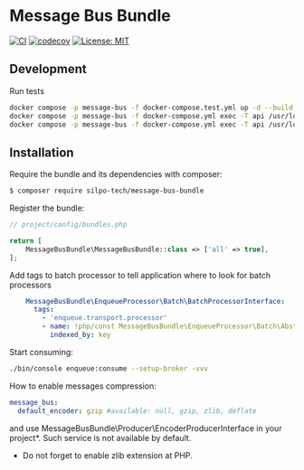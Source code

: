# Message Bus Bundle #

[![CI](https://github.com/silpo-tech/MapperBundle/actions/workflows/ci.yml/badge.svg)](https://github.com/silpo-tech/MapperBundle/actions)
[![codecov](https://codecov.io/gh/silpo-tech/MapperBundle/graph/badge.svg)](https://codecov.io/gh/silpo-tech/MapperBundle)
[![License: MIT](https://img.shields.io/badge/License-MIT-yellow.svg)](https://opensource.org/licenses/MIT)

## Development ##

Run tests
```bash
docker compose -p message-bus -f docker-compose.test.yml up -d --build --remove-orphans && \
docker compose -p message-bus -f docker-compose.yml exec -T api /usr/local/bin/composer install --working-dir=/var/www/project -o --no-interaction --ignore-platform-reqs && \
docker compose -p message-bus -f docker-compose.yml exec -T api /usr/local/bin/composer test:run --working-dir=/var/www/project
```

## Installation ##

Require the bundle and its dependencies with composer:

```bash
$ composer require silpo-tech/message-bus-bundle
```

Register the bundle:

```php
// project/config/bundles.php

return [
    MessageBusBundle\MessageBusBundle::class => ['all' => true],
];
```

Add tags to batch processor to tell application where to look for batch processors
```yaml
    MessageBusBundle\EnqueueProcessor\Batch\BatchProcessorInterface:
      tags:
        - 'enqueue.transport.processor'
        - name: !php/const MessageBusBundle\EnqueueProcessor\Batch\AbstractBatchProcessor::BATCH_PROCESSOR_TAG
          indexed_by: key
```


Start consuming:

```bash
./bin/console enqueue:consume --setup-broker -vvv
```

How to enable messages compression:
```yaml
message_bus:
  default_encoder: gzip #available: null, gzip, zlib, deflate
```
and use MessageBusBundle\Producer\EncoderProducerInterface in your project*. Such service is not available by default.

* Do not forget to enable zlib extension at PHP.